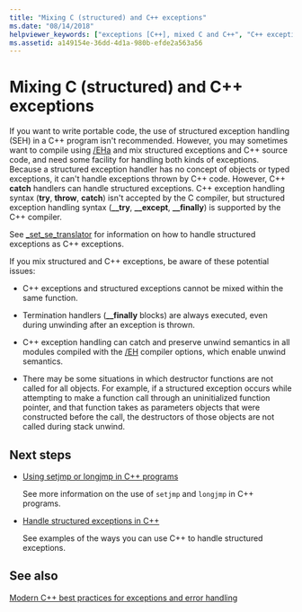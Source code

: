 ```yaml
---
title: "Mixing C (structured) and C++ exceptions"
ms.date: "08/14/2018"
helpviewer_keywords: ["exceptions [C++], mixed C and C++", "C++ exception handling, mixed-language", "structured exception handling [C++], mixed C and C++", "catch keyword [C++], mixed", "try-catch keyword [C++], mixed-language"]
ms.assetid: a149154e-36dd-4d1a-980b-efde2a563a56
---
```

# Mixing C (structured) and C++ exceptions

If you want to write portable code, the use of structured exception handling (SEH) in a C++ program isn't recommended. However, you may sometimes want to compile using [/EHa](../build/reference/eh-exception-handling-model.md) and mix structured exceptions and C++ source code, and need some facility for handling both kinds of exceptions. Because a structured exception handler has no concept of objects or typed exceptions, it can't handle exceptions thrown by C++ code. However, C++ **catch** handlers can handle structured exceptions. C++ exception handling syntax (**try**, **throw**, **catch**) isn't accepted by the C compiler, but structured exception handling syntax (**__try**, **__except**, **__finally**) is supported by the C++ compiler.

See [_set_se_translator](../c-runtime-library/reference/set-se-translator.md) for information on how to handle structured exceptions as C++ exceptions.

If you mix structured and C++ exceptions, be aware of these potential issues:

- C++ exceptions and structured exceptions cannot be mixed within the same function.

- Termination handlers (**__finally** blocks) are always executed, even during unwinding after an exception is thrown.

- C++ exception handling can catch and preserve unwind semantics in all modules compiled with the [/EH](../build/reference/eh-exception-handling-model.md) compiler options, which enable unwind semantics.

- There may be some situations in which destructor functions are not called for all objects. For example, if a structured exception occurs while attempting to make a function call through an uninitialized function pointer, and that function takes as parameters objects that were constructed before the call, the destructors of those objects are not called during stack unwind.

## Next steps

- [Using setjmp or longjmp in C++ programs](../cpp/using-setjmp-longjmp.md)

  See more information on the use of `setjmp` and `longjmp` in C++ programs.

- [Handle structured exceptions in C++](../cpp/exception-handling-differences.md)

  See examples of the ways you can use C++ to handle structured exceptions.

## See also

[Modern C++ best practices for exceptions and error handling](../cpp/errors-and-exception-handling-modern-cpp.md)

